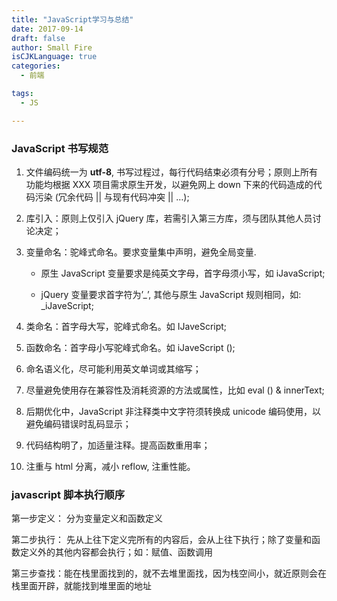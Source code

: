 ```yaml
---
title: "JavaScript学习与总结"
date: 2017-09-14
draft: false
author: Small Fire
isCJKLanguage: true
categories: 
  - 前端

tags: 
  - JS

---
```


### JavaScript 书写规范

1. 文件编码统一为 **utf-8**, 书写过程过，每行代码结束必须有分号；原则上所有功能均根据 XXX 项目需求原生开发，以避免网上 down 下来的代码造成的代码污染 (冗余代码 || 与现有代码冲突 || …);

2. 库引入：原则上仅引入 jQuery 库，若需引入第三方库，须与团队其他人员讨论决定；

3. 变量命名：驼峰式命名。要求变量集中声明，避免全局变量.

   - 原生 JavaScript 变量要求是纯英文字母，首字母须小写，如 iJavaScript;

   - jQuery 变量要求首字符为’_’, 其他与原生 JavaScript 规则相同，如: _iJaveScript;

4. 类命名：首字母大写，驼峰式命名。如 IJaveScript;

5.  函数命名：首字母小写驼峰式命名。如 iJaveScript ();

6. 命名语义化，尽可能利用英文单词或其缩写；

7. 尽量避免使用存在兼容性及消耗资源的方法或属性，比如 eval () & innerText;

8. 后期优化中，JavaScript 非注释类中文字符须转换成 unicode 编码使用，以避免编码错误时乱码显示；

9. 代码结构明了，加适量注释。提高函数重用率；

10. 注重与 html 分离，减小 reflow, 注重性能。

### javascript 脚本执行顺序

第一步定义： 分为变量定义和函数定义

第二步执行： 先从上往下定义完所有的内容后，会从上往下执行；除了变量和函数定义外的其他内容都会执行；如：赋值、函数调用

第三步查找：能在栈里面找到的，就不去堆里面找，因为栈空间小，就近原则会在栈里面开辟，就能找到堆里面的地址